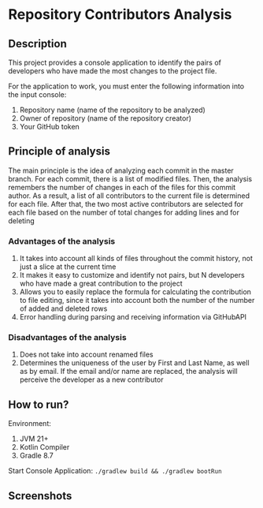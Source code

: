 # Repository Contributors Analysis

## Description

This project provides a console application to identify the pairs of developers who
have made the most changes to the project file.

For the application to work, you must enter the following information into the input console:

1. Repository name (name of the repository to be analyzed)
2. Owner of repository (name of the repository creator)
3. Your GitHub token

## Principle of analysis

The main principle is the idea of analyzing each commit in the master branch. For each commit, there is a list
of modified files. Then, the analysis remembers the number of changes in each of the files for this commit author. As a
result, a list of all contributors to the current file is determined for each file. After that,
the two most active contributors are selected for each file based on the number of total changes for adding lines and
for deleting

### Advantages of the analysis

1. It takes into account all kinds of files throughout the commit history, not just a slice at the current time
2. It makes it easy to customize and identify not pairs, but N developers who have made a great contribution to the
   project
3. Allows you to easily replace the formula for calculating the contribution to file editing, since it takes into
   account both the number of the number of added and deleted rows
4. Error handling during parsing and receiving information via GitHubAPI

### Disadvantages of the analysis

1. Does not take into account renamed files
2. Determines the uniqueness of the user by First and Last Name, as well as by email. If the
   email and/or name are replaced, the analysis will perceive the developer as a new contributor

## How to run?

Environment:

1. JVM 21+
2. Kotlin Compiler
3. Gradle 8.7

Start Console Application:
```./gradlew build && ./gradlew bootRun```

## Screenshots


